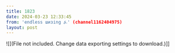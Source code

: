 ```yaml
---
title: 1823
date: 2024-03-23 12:33:45
from: 'endless шизing ⍼' (channel1162404975)
layout: post
---
```


![[(File not included. Change data exporting settings to download.)]]


